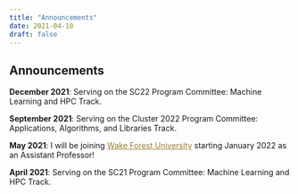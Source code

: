 ```yaml
---
title: "Announcements"
date: 2021-04-10
draft: false
---
```

## Announcements

**December 2021**: Serving on the SC22 Program Committee: Machine Learning and HPC Track.

**September 2021**: Serving on the Cluster 2022 Program Committee: Applications, Algorithms, and Libraries Track.

**May 2021**: I will be joining <a href=https://cs.wfu.edu target=_blank style="color:#9C7C37;">Wake Forest University</a> starting January 2022 as an Assistant Professor!

**April 2021**: Serving on the SC21 Program Committee: Machine Learning and HPC Track.
